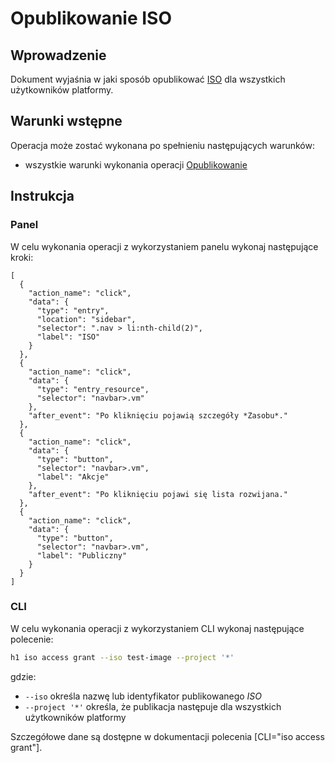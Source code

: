 # Opublikowanie ISO

## Wprowadzenie

Dokument wyjaśnia w jaki sposób opublikować [ISO](/resource/storage/iso.md) dla wszystkich użytkowników platformy.

## Warunki wstępne

Operacja może zostać wykonana po spełnieniu następujących warunków:

* wszystkie warunki wykonania operacji [Opublikowanie](/resource/storage/iso.md#opublikowanie)

## Instrukcja

### Panel

W celu wykonania operacji z wykorzystaniem panelu wykonaj następujące kroki:

```guide
[
  {
    "action_name": "click",
    "data": {
      "type": "entry",
      "location": "sidebar",
      "selector": ".nav > li:nth-child(2)",
      "label": "ISO"
    }
  },
  {
    "action_name": "click",
    "data": {
      "type": "entry_resource",
      "selector": "navbar>.vm"
    },
    "after_event": "Po kliknięciu pojawią szczegóły *Zasobu*."
  },
  {
    "action_name": "click",
    "data": {
      "type": "button",
      "selector": "navbar>.vm",
      "label": "Akcje"
    },
    "after_event": "Po kliknięciu pojawi się lista rozwijana."
  },
  {
    "action_name": "click",
    "data": {
      "type": "button",
      "selector": "navbar>.vm",
      "label": "Publiczny"
    }
  }
]
```

### CLI

W celu wykonania operacji z wykorzystaniem CLI wykonaj następujące polecenie:

```bash
h1 iso access grant --iso test-image --project '*'
```

gdzie:

 * ```--iso``` określa nazwę lub identyfikator publikowanego *ISO*
 * ```--project '*'``` określa, że publikacja następuje dla wszystkich użytkowników platformy

Szczegółowe dane są dostępne w dokumentacji polecenia [CLI="iso access grant"].
